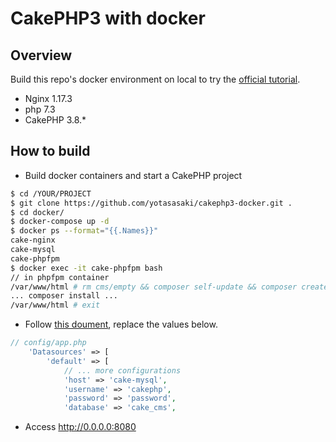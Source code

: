 # CakePHP3 with docker
## Overview
Build this repo's docker environment on local to try the [official tutorial](https://book.cakephp.org/3.0/en/tutorials-and-examples.html).

* Nginx 1.17.3
* php 7.3
* CakePHP 3.8.*


## How to build
* Build docker containers and start a CakePHP project

```bash
$ cd /YOUR/PROJECT
$ git clone https://github.com/yotasasaki/cakephp3-docker.git .
$ cd docker/
$ docker-compose up -d
$ docker ps --format="{{.Names}}"
cake-nginx
cake-mysql
cake-phpfpm
$ docker exec -it cake-phpfpm bash
// in phpfpm container
/var/www/html # rm cms/empty && composer self-update && composer create-project --prefer-dist cakephp/app cms
... composer install ...
/var/www/html # exit
```

* Follow [this doument](https://book.cakephp.org/3.0/en/tutorials-and-examples/cms/database.html#database-configuration),  replace the values below. 

```php
// config/app.php
    'Datasources' => [
        'default' => [
            // ... more configurations
            'host' => 'cake-mysql',
            'username' => 'cakephp',
            'password' => 'password',
            'database' => 'cake_cms',
```

* Access http://0.0.0.0:8080
